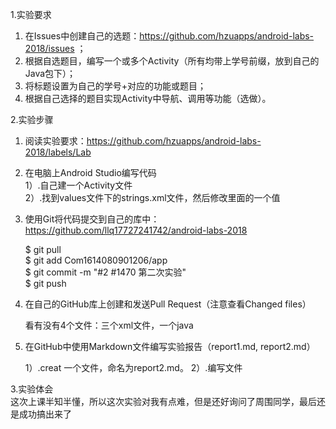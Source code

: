 1.实验要求

1. 在Issues中创建自己的选题：https://github.com/hzuapps/android-labs-2018/issues ；
2. 根据自选题目，编写一个或多个Activity（所有均带上学号前缀，放到自己的Java包下）；
3. 将标题设置为自己的学号+对应的功能或题目；
4. 根据自己选择的题目实现Activity中导航、调用等功能（选做）。

2.实验步骤

1. 阅读实验要求：https://github.com/hzuapps/android-labs-2018/labels/Lab   
2. 在电脑上Android Studio编写代码  
1）.自己建一个Activity文件  
2）.找到values文件下的strings.xml文件，然后修改里面的一个值

1. 使用Git将代码提交到自己的库中：https://github.com/llq17727241742/android-labs-2018

    $ git pull  
    $ git add Com1614080901206/app  
    $ git commit -m "#2 #1470 第二次实验"  
    $ git push

1. 在自己的GitHub库上创建和发送Pull Request（注意查看Changed files）  

    看有没有4个文件：三个xml文件，一个java

1. 在GitHub中使用Markdown文件编写实验报告（report1.md, report2.md）  

    1）.creat 一个文件，命名为report2.md。
    2）.编写文件

3.实验体会  
这次上课半知半懂，所以这次实验对我有点难，但是还好询问了周围同学，最后还是成功搞出来了
